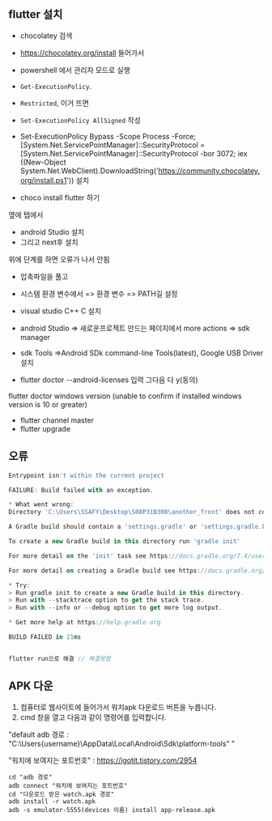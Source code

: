 ## flutter 설치

- chocolatey 검색 

- https://chocolatey.org/install 들어가서 
- powershell 에서 관리자 모드로 실행
- `Get-ExecutionPolicy`. 
- `Restricted`, 이거 뜨면
-  `Set-ExecutionPolicy AllSigned` 작성
- Set-ExecutionPolicy Bypass -Scope Process -Force; [System.Net.ServicePointManager]::SecurityProtocol = [System.Net.ServicePointManager]::SecurityProtocol -bor 3072; iex ((New-Object System.Net.WebClient).DownloadString('https://community.chocolatey.org/install.ps1')) 설치
- choco install flutter 하기

옆에 탭에서 

- android Studio 설치
- 그리고 next후 설치 



위에 단계를 하면 오류가 나서 안됨

- 압축파일을 풀고 
- 시스템 환경 변수에서 => 환경 변수 => PATH길 설정
- visual studio C++ C 설치
- android Studio => 새로운프로젝트 만드는 페이지에서 more actions => sdk manager
- sdk Tools =>Android SDk command-line Tools(latest), Google USB Driver 설치

-  flutter doctor --android-licenses 입력 그다음 다 y(동의)

flutter doctor windows version (unable to confirm if installed windows version is 10 or greater)

- flutter channel master
- flutter upgrade

## 오류

```dart
Entrypoint isn't within the current project

FAILURE: Build failed with an exception.

* What went wrong:
Directory 'C:\Users\SSAFY\Desktop\S08P31B308\another_front' does not contain a Gradle build.

A Gradle build should contain a 'settings.gradle' or 'settings.gradle.kts' file in its root directory. It may also contain a 'build.gradle' or 'build.gradle.kts' file.

To create a new Gradle build in this directory run 'gradle init'

For more detail on the 'init' task see https://docs.gradle.org/7.4/userguide/build_init_plugin.html

For more detail on creating a Gradle build see https://docs.gradle.org/7.4/userguide/tutorial_using_tasks.html

* Try:
> Run gradle init to create a new Gradle build in this directory.
> Run with --stacktrace option to get the stack trace.
> Run with --info or --debug option to get more log output.

* Get more help at https://help.gradle.org

BUILD FAILED in 21ms


flutter run으로 해결 // 해결못함
```

## APK 다운

1. 컴퓨터로 웹사이트에 들어가서 워치apk 다운로드 버튼을 누릅니다.
2. cmd 창을 열고 다음과 같이 명령어를 입력합니다.

"default adb 경로 : "C:\Users{username}\AppData\Local\Android\Sdk\platform-tools" "

"워치에 보여지는 포트번호" : https://igotit.tistory.com/2954

````
cd "adb 경로"
adb connect "워치에 보여지는 포트번호"
cd "다운로드 받은 watch.apk 경로"
adb install -r watch.apk
adb -s emulator-5555(devices 이름) install app-release.apk
````

